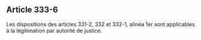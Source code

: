 Article 333-6
----
Les dispositions des articles 331-2, 332 et 332-1, alinéa 1er sont applicables à
la légitimation par autorité de justice.
